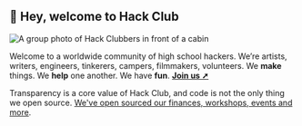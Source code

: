 ## :wave: Hey, welcome to Hack Club 

![A group photo of Hack Clubbers in front of a cabin](https://cloud-asjjo40ek-hack-club-bot.vercel.app/0image__1_.jpg)

Welcome to a worldwide community of high school hackers. We’re artists, writers, engineers, tinkerers, campers, filmmakers, volunteers. We **make** things. We **help** one another. We have **fun**. **[Join us ➚](https://hackclub.tech/slack)**

Transparency is a core value of Hack Club, and code is not the only thing we open source. [We've open sourced our finances, workshops, events and more](https://hcb.hackclub.com/hack-club-adis).

<!---

